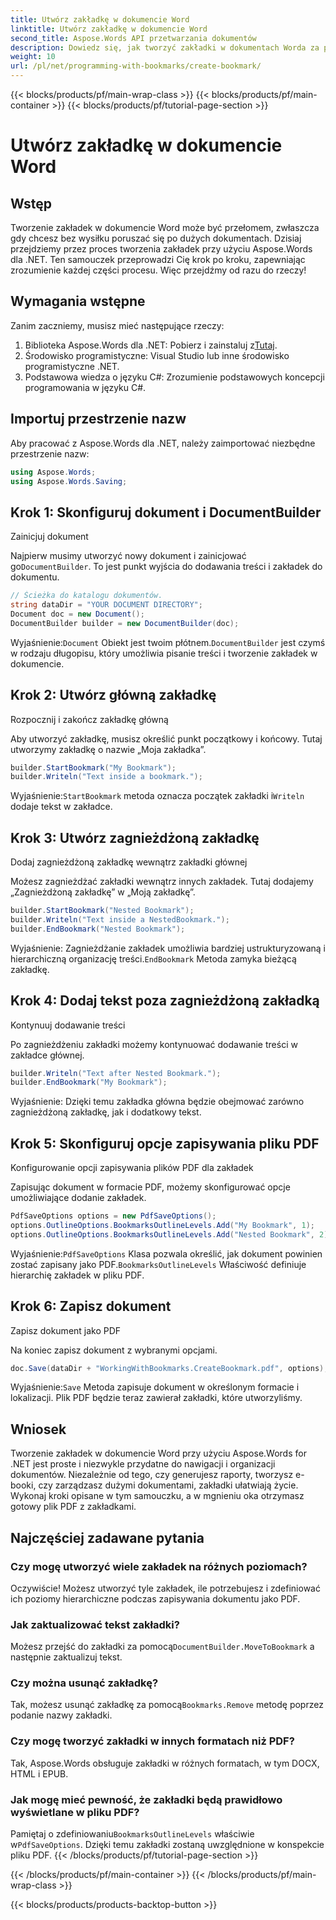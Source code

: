 ```yaml
---
title: Utwórz zakładkę w dokumencie Word
linktitle: Utwórz zakładkę w dokumencie Word
second_title: Aspose.Words API przetwarzania dokumentów
description: Dowiedz się, jak tworzyć zakładki w dokumentach Worda za pomocą Aspose.Words dla .NET dzięki temu szczegółowemu przewodnikowi krok po kroku. Idealne do nawigacji i organizacji dokumentów.
weight: 10
url: /pl/net/programming-with-bookmarks/create-bookmark/
---
```


{{< blocks/products/pf/main-wrap-class >}}
{{< blocks/products/pf/main-container >}}
{{< blocks/products/pf/tutorial-page-section >}}

# Utwórz zakładkę w dokumencie Word

## Wstęp

Tworzenie zakładek w dokumencie Word może być przełomem, zwłaszcza gdy chcesz bez wysiłku poruszać się po dużych dokumentach. Dzisiaj przejdziemy przez proces tworzenia zakładek przy użyciu Aspose.Words dla .NET. Ten samouczek przeprowadzi Cię krok po kroku, zapewniając zrozumienie każdej części procesu. Więc przejdźmy od razu do rzeczy!

## Wymagania wstępne

Zanim zaczniemy, musisz mieć następujące rzeczy:

1.  Biblioteka Aspose.Words dla .NET: Pobierz i zainstaluj z[Tutaj](https://releases.aspose.com/words/net/).
2. Środowisko programistyczne: Visual Studio lub inne środowisko programistyczne .NET.
3. Podstawowa wiedza o języku C#: Zrozumienie podstawowych koncepcji programowania w języku C#.

## Importuj przestrzenie nazw

Aby pracować z Aspose.Words dla .NET, należy zaimportować niezbędne przestrzenie nazw:

```csharp
using Aspose.Words;
using Aspose.Words.Saving;
```

## Krok 1: Skonfiguruj dokument i DocumentBuilder

Zainicjuj dokument

Najpierw musimy utworzyć nowy dokument i zainicjować go`DocumentBuilder`. To jest punkt wyjścia do dodawania treści i zakładek do dokumentu.

```csharp
// Ścieżka do katalogu dokumentów.
string dataDir = "YOUR DOCUMENT DIRECTORY";
Document doc = new Document();
DocumentBuilder builder = new DocumentBuilder(doc);
```

 Wyjaśnienie:`Document` Obiekt jest twoim płótnem.`DocumentBuilder` jest czymś w rodzaju długopisu, który umożliwia pisanie treści i tworzenie zakładek w dokumencie.

## Krok 2: Utwórz główną zakładkę

Rozpocznij i zakończ zakładkę główną

Aby utworzyć zakładkę, musisz określić punkt początkowy i końcowy. Tutaj utworzymy zakładkę o nazwie „Moja zakładka”.

```csharp
builder.StartBookmark("My Bookmark");
builder.Writeln("Text inside a bookmark.");
```

 Wyjaśnienie:`StartBookmark` metoda oznacza początek zakładki i`Writeln` dodaje tekst w zakładce.

## Krok 3: Utwórz zagnieżdżoną zakładkę

Dodaj zagnieżdżoną zakładkę wewnątrz zakładki głównej

Możesz zagnieżdżać zakładki wewnątrz innych zakładek. Tutaj dodajemy „Zagnieżdżoną zakładkę” w „Moją zakładkę”.

```csharp
builder.StartBookmark("Nested Bookmark");
builder.Writeln("Text inside a NestedBookmark.");
builder.EndBookmark("Nested Bookmark");
```

 Wyjaśnienie: Zagnieżdżanie zakładek umożliwia bardziej ustrukturyzowaną i hierarchiczną organizację treści.`EndBookmark` Metoda zamyka bieżącą zakładkę.

## Krok 4: Dodaj tekst poza zagnieżdżoną zakładką

Kontynuuj dodawanie treści

Po zagnieżdżeniu zakładki możemy kontynuować dodawanie treści w zakładce głównej.

```csharp
builder.Writeln("Text after Nested Bookmark.");
builder.EndBookmark("My Bookmark");
```

Wyjaśnienie: Dzięki temu zakładka główna będzie obejmować zarówno zagnieżdżoną zakładkę, jak i dodatkowy tekst.

## Krok 5: Skonfiguruj opcje zapisywania pliku PDF

Konfigurowanie opcji zapisywania plików PDF dla zakładek

Zapisując dokument w formacie PDF, możemy skonfigurować opcje umożliwiające dodanie zakładek.

```csharp
PdfSaveOptions options = new PdfSaveOptions();
options.OutlineOptions.BookmarksOutlineLevels.Add("My Bookmark", 1);
options.OutlineOptions.BookmarksOutlineLevels.Add("Nested Bookmark", 2);
```

 Wyjaśnienie:`PdfSaveOptions` Klasa pozwala określić, jak dokument powinien zostać zapisany jako PDF.`BookmarksOutlineLevels` Właściwość definiuje hierarchię zakładek w pliku PDF.

## Krok 6: Zapisz dokument

Zapisz dokument jako PDF

Na koniec zapisz dokument z wybranymi opcjami.

```csharp
doc.Save(dataDir + "WorkingWithBookmarks.CreateBookmark.pdf", options);
```

 Wyjaśnienie:`Save` Metoda zapisuje dokument w określonym formacie i lokalizacji. Plik PDF będzie teraz zawierał zakładki, które utworzyliśmy.

## Wniosek

Tworzenie zakładek w dokumencie Word przy użyciu Aspose.Words for .NET jest proste i niezwykle przydatne do nawigacji i organizacji dokumentów. Niezależnie od tego, czy generujesz raporty, tworzysz e-booki, czy zarządzasz dużymi dokumentami, zakładki ułatwiają życie. Wykonaj kroki opisane w tym samouczku, a w mgnieniu oka otrzymasz gotowy plik PDF z zakładkami.

## Najczęściej zadawane pytania

### Czy mogę utworzyć wiele zakładek na różnych poziomach?

Oczywiście! Możesz utworzyć tyle zakładek, ile potrzebujesz i zdefiniować ich poziomy hierarchiczne podczas zapisywania dokumentu jako PDF.

### Jak zaktualizować tekst zakładki?

 Możesz przejść do zakładki za pomocą`DocumentBuilder.MoveToBookmark` a następnie zaktualizuj tekst.

### Czy można usunąć zakładkę?

 Tak, możesz usunąć zakładkę za pomocą`Bookmarks.Remove` metodę poprzez podanie nazwy zakładki.

### Czy mogę tworzyć zakładki w innych formatach niż PDF?

Tak, Aspose.Words obsługuje zakładki w różnych formatach, w tym DOCX, HTML i EPUB.

### Jak mogę mieć pewność, że zakładki będą prawidłowo wyświetlane w pliku PDF?

 Pamiętaj o zdefiniowaniu`BookmarksOutlineLevels` właściwie w`PdfSaveOptions`. Dzięki temu zakładki zostaną uwzględnione w konspekcie pliku PDF.
{{< /blocks/products/pf/tutorial-page-section >}}

{{< /blocks/products/pf/main-container >}}
{{< /blocks/products/pf/main-wrap-class >}}

{{< blocks/products/products-backtop-button >}}
